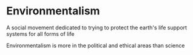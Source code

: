 # Environmentalism

A social movement dedicated to trying to protect the earth's life support systems for all forms of life

Environmentalism is more in the political and ethical areas than science
